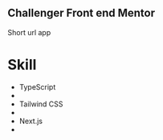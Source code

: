 ## Challenger  Front end Mentor 

<p>Short url app</p>

# Skill

<ul>
  <li>TypeScript<li>
  <li>Tailwind CSS<li>
  <li>Next.js<li>
</ul>